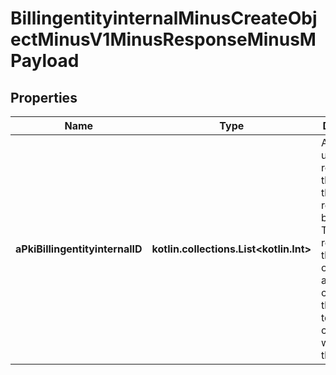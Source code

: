 
# BillingentityinternalMinusCreateObjectMinusV1MinusResponseMinusMPayload

## Properties
Name | Type | Description | Notes
------------ | ------------- | ------------- | -------------
**aPkiBillingentityinternalID** | **kotlin.collections.List&lt;kotlin.Int&gt;** | An array of unique IDs representing the object that were requested to be created.  They are returned in the same order as the array containing the objects to be created that was sent in the request. | 



